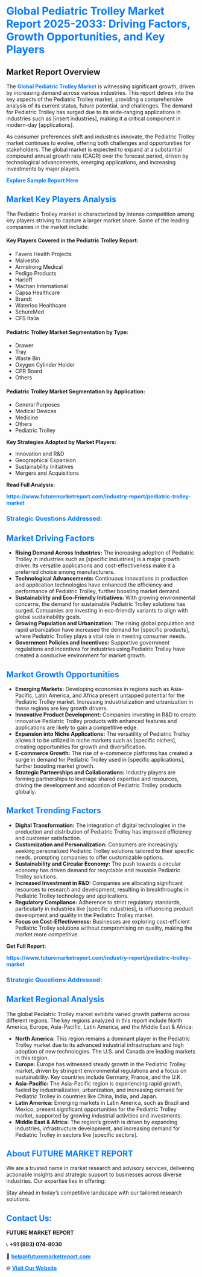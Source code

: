 <h1 style="color: #007BFF;">Global Pediatric Trolley Market Report 2025-2033: Driving Factors, Growth Opportunities, and Key Players</h1>

<section id="overview">
<h2>Market Report Overview</h2>
<p>The <a href="https://www.futuremarketreport.com/industry-report/pediatric-trolley-market" style="color: #007BFF; text-decoration: none;"><strong>Global Pediatric Trolley Market</strong></a> is witnessing significant growth, driven by increasing demand across various industries. This report delves into the key aspects of the Pediatric Trolley market, providing a comprehensive analysis of its current status, future potential, and challenges. The demand for Pediatric Trolley has surged due to its wide-ranging applications in industries such as [insert industries], making it a critical component in modern-day [applications].</p>
<p>As consumer preferences shift and industries innovate, the Pediatric Trolley market continues to evolve, offering both challenges and opportunities for stakeholders. The global market is expected to expand at a substantial compound annual growth rate (CAGR) over the forecast period, driven by technological advancements, emerging applications, and increasing investments by major players.</p>
</section>

<section id="overview">
<p><a href="https://www.futuremarketreport.com/request-sample/reportId=123549" style="color: #007BFF; text-decoration: none;"><strong>Explore Sample Report Here</strong></a></p>
</section>

<section id="key-players">
<h2 style="color: #007BFF;">Market Key Players Analysis</h2>
<p>The Pediatric Trolley market is characterized by intense competition among key players striving to capture a larger market share. Some of the leading companies in the market include:</p>
<h4>Key Players Covered in the Pediatric Trolley Report:</h4>
<ul><li>Favero Health Projects</li><li>Malvestio</li><li>Armstrong Medical</li><li>Pedigo Products</li><li>Harloff</li><li>Machan International</li><li>Capsa Healthcare</li><li>Brandt</li><li>Waterloo Healthcare</li><li>SchureMed</li><li>CFS Italia</li></ul>
<h4>Pediatric Trolley Market Segmentation by Type:</h4>
<ul><li>Drawer</li><li>Tray</li><li>Waste Bin</li><li>Oxygen Cylinder Holder</li><li>CPR Board</li><li>Others</li></ul>

<h4>Pediatric Trolley Market Segmentation by Application:</h4>
<ul><li>General Purposes</li><li>Medical Devices</li><li>Medicine</li><li>Others</li><li>Pediatric Trolley</li></ul>
<p><strong>Key Strategies Adopted by Market Players:</strong></p>
<ul>
<li>Innovation and R&D</li>
<li>Geographical Expansion</li>
<li>Sustainability Initiatives</li>
<li>Mergers and Acquisitions</li>
</ul>
</section>

<section>
<p><strong>Read Full Analysis: </strong></p><a href="https://www.futuremarketreport.com/industry-report/pediatric-trolley-market" style="color: #007BFF; text-decoration: none;"><strong>https://www.futuremarketreport.com/industry-report/pediatric-trolley-market</strong></a>
<h3 style="color: #007BFF;">Strategic Questions Addressed:</h3>
</section>

<section id="driving-factors">
<h2 style="color: #007BFF;">Market Driving Factors</h2>
<ul>
<li><strong>Rising Demand Across Industries:</strong> The increasing adoption of Pediatric Trolley in industries such as [specific industries] is a major growth driver. Its versatile applications and cost-effectiveness make it a preferred choice among manufacturers.</li>
<li><strong>Technological Advancements:</strong> Continuous innovations in production and application technologies have enhanced the efficiency and performance of Pediatric Trolley, further boosting market demand.</li>
<li><strong>Sustainability and Eco-Friendly Initiatives:</strong> With growing environmental concerns, the demand for sustainable Pediatric Trolley solutions has surged. Companies are investing in eco-friendly variants to align with global sustainability goals.</li>
<li><strong>Growing Population and Urbanization:</strong> The rising global population and rapid urbanization have increased the demand for [specific products], where Pediatric Trolley plays a vital role in meeting consumer needs.</li>
<li><strong>Government Policies and Incentives:</strong> Supportive government regulations and incentives for industries using Pediatric Trolley have created a conducive environment for market growth.</li>
</ul>
</section>

<section id="growth-opportunities">
<h2 style="color: #007BFF;">Market Growth Opportunities</h2>
<ul>
<li><strong>Emerging Markets:</strong> Developing economies in regions such as Asia-Pacific, Latin America, and Africa present untapped potential for the Pediatric Trolley market. Increasing industrialization and urbanization in these regions are key growth drivers.</li>
<li><strong>Innovative Product Development:</strong> Companies investing in R&D to create innovative Pediatric Trolley products with enhanced features and applications are likely to gain a competitive edge.</li>
<li><strong>Expansion into Niche Applications:</strong> The versatility of Pediatric Trolley allows it to be utilized in niche markets such as [specific niches], creating opportunities for growth and diversification.</li>
<li><strong>E-commerce Growth:</strong> The rise of e-commerce platforms has created a surge in demand for Pediatric Trolley used in [specific applications], further boosting market growth.</li>
<li><strong>Strategic Partnerships and Collaborations:</strong> Industry players are forming partnerships to leverage shared expertise and resources, driving the development and adoption of Pediatric Trolley products globally.</li>
</ul>
</section>

<section id="trending-factors">
<h2 style="color: #007BFF;">Market Trending Factors</h2>
<ul>
<li><strong>Digital Transformation:</strong> The integration of digital technologies in the production and distribution of Pediatric Trolley has improved efficiency and customer satisfaction.</li>
<li><strong>Customization and Personalization:</strong> Consumers are increasingly seeking personalized Pediatric Trolley solutions tailored to their specific needs, prompting companies to offer customizable options.</li>
<li><strong>Sustainability and Circular Economy:</strong> The push towards a circular economy has driven demand for recyclable and reusable Pediatric Trolley solutions.</li>
<li><strong>Increased Investment in R&D:</strong> Companies are allocating significant resources to research and development, resulting in breakthroughs in Pediatric Trolley technology and applications.</li>
<li><strong>Regulatory Compliance:</strong> Adherence to strict regulatory standards, particularly in industries like [specific industries], is influencing product development and quality in the Pediatric Trolley market.</li>
<li><strong>Focus on Cost-Effectiveness:</strong> Businesses are exploring cost-efficient Pediatric Trolley solutions without compromising on quality, making the market more competitive.</li>
</ul>
</section>

<section>
<p><strong>Get Full Report: </strong></p><a href="https://www.futuremarketreport.com/industry-report/pediatric-trolley-market" style="color: #007BFF; text-decoration: none;"><strong>https://www.futuremarketreport.com/industry-report/pediatric-trolley-market</strong></a>
<h3 style="color: #007BFF;">Strategic Questions Addressed:</h3>
</section>


<section id="regional-analysis">
<h2 style="color: #007BFF;">Market Regional Analysis</h2>
<p>The global Pediatric Trolley market exhibits varied growth patterns across different regions. The key regions analyzed in this report include North America, Europe, Asia-Pacific, Latin America, and the Middle East & Africa:</p>
<ul>
<li><strong>North America:</strong> This region remains a dominant player in the Pediatric Trolley market due to its advanced industrial infrastructure and high adoption of new technologies. The U.S. and Canada are leading markets in this region.</li>
<li><strong>Europe:</strong> Europe has witnessed steady growth in the Pediatric Trolley market, driven by stringent environmental regulations and a focus on sustainability. Key countries include Germany, France, and the U.K.</li>
<li><strong>Asia-Pacific:</strong> The Asia-Pacific region is experiencing rapid growth, fueled by industrialization, urbanization, and increasing demand for Pediatric Trolley in countries like China, India, and Japan.</li>
<li><strong>Latin America:</strong> Emerging markets in Latin America, such as Brazil and Mexico, present significant opportunities for the Pediatric Trolley market, supported by growing industrial activities and investments.</li>
<li><strong>Middle East & Africa:</strong> The region’s growth is driven by expanding industries, infrastructure development, and increasing demand for Pediatric Trolley in sectors like [specific sectors].</li>
</ul>
</section>

<footer>
<h2 style="color: #007BFF;">About FUTURE MARKET REPORT</h2>
<p>We are a trusted name in market research and advisory services, delivering actionable insights and strategic support to businesses across diverse industries. Our expertise lies in offering:</p>

<p>Stay ahead in today’s competitive landscape with our tailored research solutions.</p>

<h2 style="color: #007BFF;">Contact Us:</h2>
<p><strong>FUTURE MARKET REPORT</strong></p>
<p>📞 <strong>+91 (883) 074-8030</strong></p>
<p>📧 <strong><a href="mailto:help@futuremarketreport.com" style="color: #007BFF;">help@futuremarketreport.com</a></strong></p>
<p>🌐 <strong><a href="https://www.futuremarketreport.com/" style="color: #007BFF;">Visit Our Website</a></strong></p>
</footer>